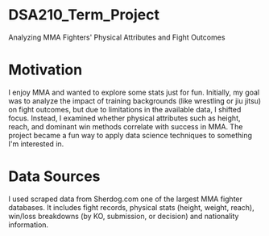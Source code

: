 # DSA210_Term_Project

Analyzing MMA Fighters' Physical Attributes and Fight Outcomes

# **Motivation**
I enjoy MMA and wanted to explore some stats just for fun. Initially, my goal was to analyze the impact of training backgrounds (like wrestling or jiu jitsu) on fight outcomes, but due to limitations in the available data, I shifted focus. 
Instead, I examined whether physical attributes such as height, reach, and dominant win methods correlate with success in MMA. The project became a fun way to apply data science techniques to something I'm interested in.

# Data Sources
I used scraped data from Sherdog.com one of the largest MMA fighter databases. It includes fight records, physical stats (height, weight, reach), win/loss breakdowns (by KO, submission, or decision) and nationality information.

